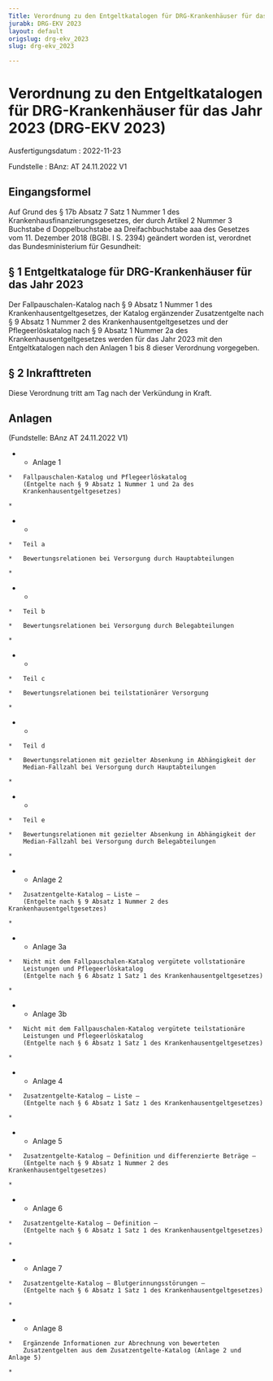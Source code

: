 ```yaml
---
Title: Verordnung zu den Entgeltkatalogen für DRG-Krankenhäuser für das Jahr 2023
jurabk: DRG-EKV 2023
layout: default
origslug: drg-ekv_2023
slug: drg-ekv_2023

---
```


# Verordnung zu den Entgeltkatalogen für DRG-Krankenhäuser für das Jahr 2023 (DRG-EKV 2023)

Ausfertigungsdatum
:   2022-11-23

Fundstelle
:   BAnz: AT 24.11.2022 V1


## Eingangsformel

Auf Grund des § 17b Absatz 7 Satz 1 Nummer 1 des
Krankenhausfinanzierungsgesetzes, der durch Artikel 2 Nummer 3
Buchstabe d Doppelbuchstabe aa Dreifachbuchstabe aaa des Gesetzes vom
11\. Dezember 2018 (BGBl. I S. 2394) geändert worden ist, verordnet das
Bundesministerium für Gesundheit:


## § 1 Entgeltkataloge für DRG-Krankenhäuser für das Jahr 2023

Der Fallpauschalen-Katalog nach § 9 Absatz 1 Nummer 1 des
Krankenhausentgeltgesetzes, der Katalog ergänzender Zusatzentgelte
nach § 9 Absatz 1 Nummer 2 des Krankenhausentgeltgesetzes und der
Pflegeerlöskatalog nach § 9 Absatz 1 Nummer 2a des
Krankenhausentgeltgesetzes werden für das Jahr 2023 mit den
Entgeltkatalogen nach den Anlagen 1 bis 8 dieser Verordnung
vorgegeben.


## § 2 Inkrafttreten

Diese Verordnung tritt am Tag nach der Verkündung in Kraft.


## Anlagen

(Fundstelle: BAnz AT 24.11.2022 V1)



*    *   Anlage 1

    *   Fallpauschalen-Katalog und Pflegeerlöskatalog
        (Entgelte nach § 9 Absatz 1 Nummer 1 und 2a des
        Krankenhausentgeltgesetzes)

    *

*    *
    *   Teil a

    *   Bewertungsrelationen bei Versorgung durch Hauptabteilungen

    *

*    *
    *   Teil b

    *   Bewertungsrelationen bei Versorgung durch Belegabteilungen

    *

*    *
    *   Teil c

    *   Bewertungsrelationen bei teilstationärer Versorgung

    *

*    *
    *   Teil d

    *   Bewertungsrelationen mit gezielter Absenkung in Abhängigkeit der
        Median-Fallzahl bei Versorgung durch Hauptabteilungen

    *

*    *
    *   Teil e

    *   Bewertungsrelationen mit gezielter Absenkung in Abhängigkeit der
        Median-Fallzahl bei Versorgung durch Belegabteilungen

    *

*    *   Anlage 2

    *   Zusatzentgelte-Katalog – Liste –
        (Entgelte nach § 9 Absatz 1 Nummer 2 des Krankenhausentgeltgesetzes)

    *

*    *   Anlage 3a

    *   Nicht mit dem Fallpauschalen-Katalog vergütete vollstationäre
        Leistungen und Pflegeerlöskatalog
        (Entgelte nach § 6 Absatz 1 Satz 1 des Krankenhausentgeltgesetzes)

    *

*    *   Anlage 3b

    *   Nicht mit dem Fallpauschalen-Katalog vergütete teilstationäre
        Leistungen und Pflegeerlöskatalog
        (Entgelte nach § 6 Absatz 1 Satz 1 des Krankenhausentgeltgesetzes)

    *

*    *   Anlage 4

    *   Zusatzentgelte-Katalog – Liste –
        (Entgelte nach § 6 Absatz 1 Satz 1 des Krankenhausentgeltgesetzes)

    *

*    *   Anlage 5

    *   Zusatzentgelte-Katalog – Definition und differenzierte Beträge –
        (Entgelte nach § 9 Absatz 1 Nummer 2 des Krankenhausentgeltgesetzes)

    *

*    *   Anlage 6

    *   Zusatzentgelte-Katalog – Definition –
        (Entgelte nach § 6 Absatz 1 Satz 1 des Krankenhausentgeltgesetzes)

    *

*    *   Anlage 7

    *   Zusatzentgelte-Katalog – Blutgerinnungsstörungen –
        (Entgelte nach § 6 Absatz 1 Satz 1 des Krankenhausentgeltgesetzes)

    *

*    *   Anlage 8

    *   Ergänzende Informationen zur Abrechnung von bewerteten
        Zusatzentgelten aus dem Zusatzentgelte-Katalog (Anlage 2 und Anlage 5)

    *



